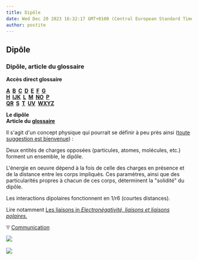 ```yaml
---
title: Dipôle
date: Wed Dec 20 2023 16:32:17 GMT+0100 (Central European Standard Time)
author: postite
---
```


## Dipôle
### Dipôle, article du glossaire
 **Accès direct glossaire**

**[A](a.html)  [B](b.html)  [C](c.html)  [D](d.html)  [E](e.html)  [F](f.html)  [G](g.html)  
[H](h.html)  [IJK](ijk.html)  [L](l.html)  [M](m.html)  [NO](no.html)  [P](p.html)  
[QR](qr.html)  [S](s.html)  [T](t.html)  [UV](uv.html)  [WXYZ](wxyz.html)**

**Le dipôle  
Article du [glossaire](glossaire.html)**

Il s'agit d'un concept physique qui pourrait se définir à peu près ainsi ([toute suggestion est bienvenue](ecrire.html)) :

Deux entités de charges opposées (particules, atomes, molécules, etc.) forment un ensemble, le dipôle.

L'énergie en oeuvre dépend à la fois de celle des charges en présence et de la distance entre les corps impliqués. Ces paramètres, ainsi que des particularités propres à chacun de ces corps, déterminent la "solidité" du dipôle.

Les interactions dipolaires fonctionnent en 1/r6 (courtes distances).

Lire notamment [Les liaisons in _Electronégativité, liaisons et liaisons polaires._](electronega.html#liaisons)



![](images/flechebas.gif) [Communication](http://www.artrealite.com/annonceurs.htm) 

[![](https://cbonvin.fr/sites/regie.artrealite.com/visuels/campagne1.png)](index-2.html#20131014)

![](https://cbonvin.fr/sites/regie.artrealite.com/visuels/campagne2.png)